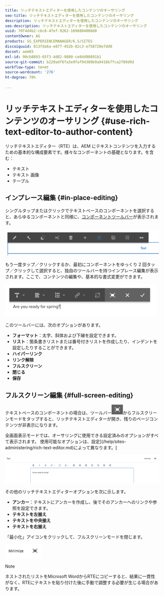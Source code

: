 ```yaml
---
title: リッチテキストエディターを使用したコンテンツのオーサリング
seo-title: リッチテキストエディターを使用したコンテンツのオーサリング
description: リッチテキストエディターを使用したコンテンツのオーサリング
seo-description: リッチテキストエディターを使用したコンテンツのオーサリング
uuid: 70f4d4b2-cbc6-4fef-9262-1696804008d8
contentOwner: AG
products: SG_EXPERIENCEMANAGER/6.5/SITES
discoiquuid: 813fda6a-e877-452b-82c3-e758720e7dd0
docset: aem65
exl-id: 90cb8893-65f3-4d82-9880-ce8dd80891b1
source-git-commit: b220adf6fa3e9faf94389b9a9416b7fca2f89d9d
workflow-type: tm+mt
source-wordcount: '276'
ht-degree: 70%

---
```


# リッチテキストエディターを使用したコンテンツのオーサリング {#use-rich-text-editor-to-author-content}

リッチテキストエディター（RTE）は、AEM にテキストコンテンツを入力するための基本的な構成要素です。様々なコンポーネントの基礎となります。を含む：

* テキスト
* テキスト 画像
* テーブル

## インプレース編集 {#in-place-editing}

シングルタップまたはクリックでテキストベースのコンポーネントを選択すると、あらゆるコンポーネントと同様に、[コンポーネントツールバー](/help/sites-authoring/editing-content.md#edit-configure-copy-cut-delete-paste)が表示されます。

![screen_shot_2018-03-21at163054](assets/screen_shot_2018-03-21at163054.png)

もう一度タップ／クリックするか、最初にコンポーネントをゆっくり 2 回タップ／クリックして選択すると、独自のツールバーを持つインプレース編集が表示されます。ここで、コンテンツの編集や、基本的な書式変更ができます。

![screen_shot_2018-03-21at163214](assets/screen_shot_2018-03-21at163214.png)

このツールバーには、次のオプションがあります。

* **フォーマット**：太字、斜体および下線を設定できます。
* **リスト**：箇条書きリストまたは番号付きリストを作成したり、インデントを設定したりすることができます。
* **ハイパーリンク**
* **リンク解除**
* **フルスクリーン**
* **閉じる**
* **保存**

## フルスクリーン編集  {#full-screen-editing}

テキストベースのコンポーネントの場合は、ツールバー![](do-not-localize/screen_shot_2018-03-21at163236.png)からフルスクリーンモードをタップすると、リッチテキストエディターが開き、残りのページコンテンツが非表示になります。

全画面表示モードでは、オーサリングに使用できる設定済みのオプションがすべて表示されます。 使用可能なオプションは、設定](/help/sites-administering/rich-text-editor.md)によって異なります。[

![screen_shot_2018-03-21at163248](assets/screen_shot_2018-03-21at163248.png)

その他のリッチテキストエディターオプションを次に示します。

* **アンカー**：テキストにアンカーを作成し、後でそのアンカーへのリンクや参照を設定できます。
* **テキストを左揃え**
* **テキストを中央揃え**
* **テキストを右揃え**

「最小化」アイコンをクリックして、フルスクリーンモードを閉じます。

![screen_shot_2018-03-21at163323](assets/screen_shot_2018-03-21at163323.png)

>[!NOTE]
>
>ネストされたリストをMicrosoft WordからRTEにコピーすると、結果に一貫性がなく、RTEにテキストを貼り付けた後に手動で調整する必要が生じる場合があります。

